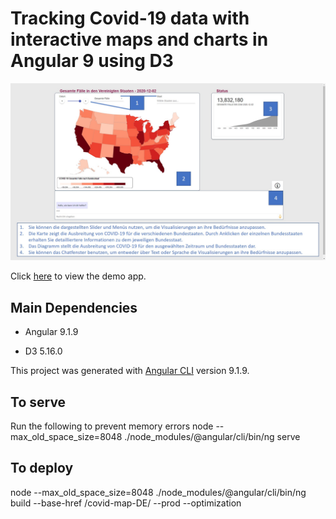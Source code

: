 # Tracking Covid-19 data with interactive maps and charts in Angular 9 using D3

![GitHub Preview](/images/info.jpg)

Click [here](https://interactive-analytics.org/covid-map-DE/) to view the demo app.

## Main Dependencies

- Angular 9.1.9

- D3 5.16.0


This project was generated with [Angular CLI](https://github.com/angular/angular-cli) version 9.1.9.

## To serve
Run the following to prevent memory errors
node --max_old_space_size=8048 ./node_modules/@angular/cli/bin/ng serve  

## To deploy
node --max_old_space_size=8048 ./node_modules/@angular/cli/bin/ng build --base-href /covid-map-DE/ --prod --optimization
